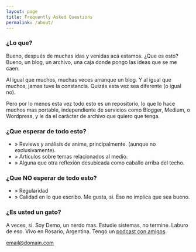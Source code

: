 ```yaml
---
layout: page
title: Frequently Asked Questions
permalink: /about/
---
```


### ¿Lo que?

Bueno, después de muchas idas y venidas acá estamos. ¿Que es esto? Bueno, un blog, un archivo, una caja donde pongo las ideas que se me caen.

Al igual que muchos, muchas veces arranque un blog. Y al igual que muchos, jamas tuve la constancia. Quizás esta vez sea diferente (o igual no).

Pero por lo menos esta vez todo esto es un repositorio, lo que lo hace muchos mas portable,  independiente de servicios como Blogger, Medium, o Wordpress, y le da el carácter de archivo que quiero que tenga.

### ¿Que esperar de todo esto?

- » Reviews y análisis de anime, principalmente. (aunque no exclusivamente).
- » Artículos sobre temas relacionados al medio.
- » Alguna que otra reflexión desubicada como caballo arriba del techo.

### ¿Que NO esperar de todo esto?

- » Regularidad
- » Calidad en lo que escribo. Me gusta, si. Eso no implica que sea bueno.

### ¿Es usted un gato?

A veces, si. Soy Demo, un nerdo mas. Estudie sistemas, no termine. Laburo de eso. Vivo en Rosario, Argentina. Tengo un [podcast con amigos](https://www.youtube.com/podcastpordospe).

[email@domain.com](mailto:email@domain.com)